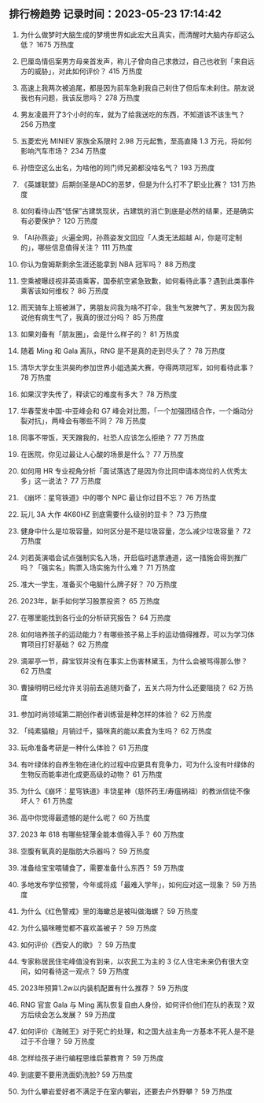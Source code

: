 
## 排行榜趋势 记录时间：2023-05-23 17:14:42
  
  1. 为什么做梦时大脑生成的梦境世界如此宏大且真实，而清醒时大脑内存却这么低？ 1675 万热度
    
  2. 巴厘岛情侣案男方母亲首发声，称儿子曾向自己求救过，自己也收到「来自远方的威胁」，对此如何评价？ 415 万热度
    
  3. 高速上我两次被追尾，都是因为前车急刹我自己刹住了但后车未刹住。朋友说我也有问题，我该反思吗？ 278 万热度
    
  4. 男友凌晨开了3个小时的车，就为了给我送吃的东西，不知道该不该生气？ 256 万热度
    
  5. 五菱宏光 MINIEV 家族全系限时 2.98 万元起售，至高直降 1.3 万元，将如何影响汽车市场？ 234 万热度
    
  6. 孙悟空这么出名，为啥他的同门师兄弟都没啥名气？ 193 万热度
    
  7. 《英雄联盟》后期剑圣是ADC的恶梦，但是为什么打不了职业比赛？ 131 万热度
    
  8. 如何看待山西“低保”古建筑现状，古建筑的消亡到底是必然的结果，还是确实有必要保护？ 120 万热度
    
  9. 「AI孙燕姿」火遍全网，孙燕姿发文回应「人类无法超越 AI，你是可定制的」，哪些信息值得关注？ 111 万热度
    
  10. 你认为詹姆斯剩余生涯还能拿到 NBA 冠军吗？ 88 万热度
    
  11. 空乘被曝歧视非英语乘客，国泰航空紧急致歉，如何看待此事？遇到此类事件乘客该如何维权？ 86 万热度
    
  12. 雨天骑车上班被淋了，男朋友问我为啥不打伞，我生气发脾气了，男友因为我说他有病生气了，我真的很过分吗？ 85 万热度
    
  13. 如果刘备有「朋友圈」，会是什么样子的？ 81 万热度
    
  14. 随着 Ming 和 Gala 离队，RNG 是不是真的走到尽头了？ 78 万热度
    
  15. 清华大学女生洪昊昀参加世界小姐选美大赛，夺得两项冠军，如何看待此事？ 78 万热度
    
  16. 如果汉字失传了，释读它的难度有多大？ 78 万热度
    
  17. 华春莹发中国-中亚峰会和 G7 峰会对比图，「一个加强团结合作，一个煽动分裂对抗」，两峰会有哪些不同？ 78 万热度
    
  18. 同事不带饭，天天蹭我的，社恐人应该怎么拒绝？ 77 万热度
    
  19. 在医院，你见过最让人心酸的场景是什么？ 77 万热度
    
  20. 如何用 HR 专业视角分析「面试落选了是因为你比同申请本岗位的人优秀太多」这一说法？ 77 万热度
    
  21. 《崩坏：星穹铁道》中的哪个 NPC 最让你过目不忘？ 76 万热度
    
  22. 玩儿 3A 大作 4K60HZ 到底需要什么级别的显卡？ 73 万热度
    
  23. 健身中什么是垃圾容量，如何区分是不是垃圾容量，怎么减少垃圾容量？ 72 万热度
    
  24. 刘若英演唱会试点强制实名入场，开启临时退票通道，这一措施会得到推广吗？「强实名」购票入场实施为什么难？ 71 万热度
    
  25. 准大一学生，准备买个电脑什么牌子好？ 70 万热度
    
  26. 2023年，新手如何学习股票投资？ 65 万热度
    
  27. 在哪里能找到各行业的分析研究报告？ 64 万热度
    
  28. 如何培养孩子的运动能力？有哪些孩子易上手的运动值得推荐，可以为学习体育项目打好基础？ 62 万热度
    
  29. 滴翠亭一节，薛宝钗并没有在事实上伤害林黛玉，为什么会被骂得那么惨？ 62 万热度
    
  30. 曹操明明已经允许关羽前去追随刘备了，五关六将为什么还要阻挠？ 62 万热度
    
  31. 参加时尚领域第二期创作者训练营是种怎样的体验？ 62 万热度
    
  32. 「纯素猫粮」月销过千，猫咪真的能以素食为生吗？ 62 万热度
    
  33. 玩命准备考研是一种什么体验？ 61 万热度
    
  34. 有叶绿体的自养生物在进化的过程中应更具有竞争力，可为什么没有叶绿体的生物反而能率进化成更高级的动物？ 61 万热度
    
  35. 为什么《崩坏：星穹铁道》丰饶星神（慈怀药王/寿瘟祸祖）的教派信徒不像坏人？ 61 万热度
    
  36. 高中你觉得最遗憾的是什么呢？ 60 万热度
    
  37. 2023 年 618 有哪些轻薄全能本值得入手？ 60 万热度
    
  38. 空腹有氧真的是脂肪大杀器吗？ 59 万热度
    
  39. 准备给宝宝喂辅食了，需要准备什么东西？ 59 万热度
    
  40. 多地发布学位预警，今年或将成「最难入学年」，如何应对这一现象？ 59 万热度
    
  41. 为什么《红色警戒》里的海蠍总是被叫做海螺？ 59 万热度
    
  42. 为什么猫咪睡觉都不喜欢盖被子？ 59 万热度
    
  43. 如何评价《西安人的歌》？ 59 万热度
    
  44. 专家称居民住宅峰值没有到来，以农民工为主的 3 亿人住宅未来仍有很大空间，如何看待这一观点？ 59 万热度
    
  45. 2023年预算1.2w以内装机配置有什么推荐？ 59 万热度
    
  46. RNG 官宣 Gala 与 Ming 离队恢复自由人身份，如何评价他们在队的表现？双方后续会怎么发展？ 59 万热度
    
  47. 如何评价《海贼王》对于死亡的处理，和之国大战主角一方基本不死人是不是过于不合理？ 59 万热度
    
  48. 怎样给孩子进行编程思维启蒙教育？ 59 万热度
    
  49. 到底要不要用洗面奶洗脸? 59 万热度
    
  50. 为什么攀岩爱好者不满足于在室内攀岩，还要去户外野攀？ 59 万热度
    